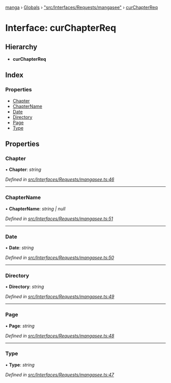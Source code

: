 [manga](../README.md) › [Globals](../globals.md) › ["src/Interfaces/Requests/mangasee"](../modules/_src_interfaces_requests_mangasee_.md) › [curChapterReq](_src_interfaces_requests_mangasee_.curchapterreq.md)

# Interface: curChapterReq

## Hierarchy

* **curChapterReq**

## Index

### Properties

* [Chapter](_src_interfaces_requests_mangasee_.curchapterreq.md#chapter)
* [ChapterName](_src_interfaces_requests_mangasee_.curchapterreq.md#chaptername)
* [Date](_src_interfaces_requests_mangasee_.curchapterreq.md#date)
* [Directory](_src_interfaces_requests_mangasee_.curchapterreq.md#directory)
* [Page](_src_interfaces_requests_mangasee_.curchapterreq.md#page)
* [Type](_src_interfaces_requests_mangasee_.curchapterreq.md#type)

## Properties

###  Chapter

• **Chapter**: *string*

*Defined in [src/Interfaces/Requests/mangasee.ts:46](https://github.com/tushar1210/manga-node/blob/8c3a793/src/Interfaces/Requests/mangasee.ts#L46)*

___

###  ChapterName

• **ChapterName**: *string | null*

*Defined in [src/Interfaces/Requests/mangasee.ts:51](https://github.com/tushar1210/manga-node/blob/8c3a793/src/Interfaces/Requests/mangasee.ts#L51)*

___

###  Date

• **Date**: *string*

*Defined in [src/Interfaces/Requests/mangasee.ts:50](https://github.com/tushar1210/manga-node/blob/8c3a793/src/Interfaces/Requests/mangasee.ts#L50)*

___

###  Directory

• **Directory**: *string*

*Defined in [src/Interfaces/Requests/mangasee.ts:49](https://github.com/tushar1210/manga-node/blob/8c3a793/src/Interfaces/Requests/mangasee.ts#L49)*

___

###  Page

• **Page**: *string*

*Defined in [src/Interfaces/Requests/mangasee.ts:48](https://github.com/tushar1210/manga-node/blob/8c3a793/src/Interfaces/Requests/mangasee.ts#L48)*

___

###  Type

• **Type**: *string*

*Defined in [src/Interfaces/Requests/mangasee.ts:47](https://github.com/tushar1210/manga-node/blob/8c3a793/src/Interfaces/Requests/mangasee.ts#L47)*
